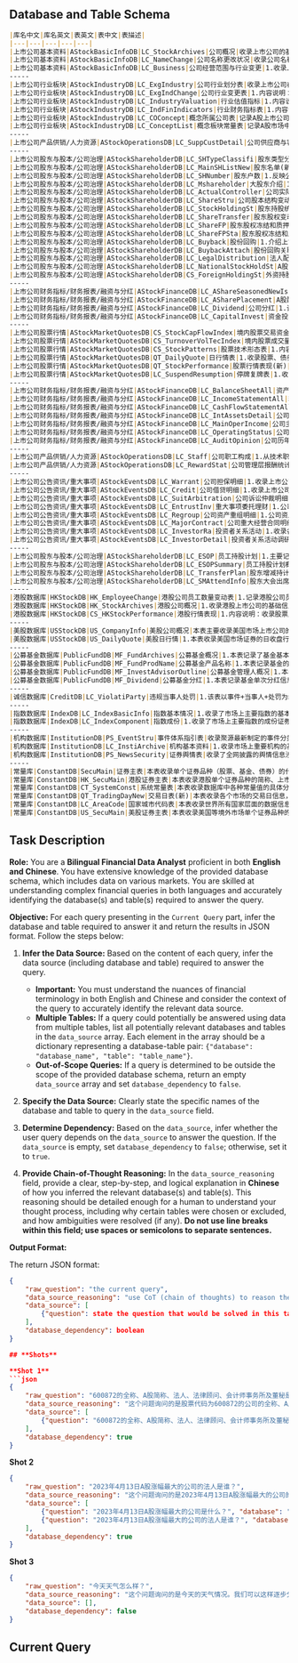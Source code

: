 ## **Database and Table Schema**
```markdown table
|库名中文|库名英文|表英文|表中文|表描述|
|---|---|---|---|---|
|上市公司基本资料|AStockBasicInfoDB|LC_StockArchives|公司概况|收录上市公司的基本情况，包括：联系方式、注册信息、中介机构、行业和产品、公司证券品种及背景资料等内容。|
|上市公司基本资料|AStockBasicInfoDB|LC_NameChange|公司名称更改状况|收录公司名称历次变更情况，包括：中英文名称、中英文缩写名称、更改日期等内容。|
|上市公司基本资料|AStockBasicInfoDB|LC_Business|公司经营范围与行业变更|1.收录上市公司、发债公司的经营范围（包括主营和兼营）以及涉足行业情况。<br>2.信息来源：公开转让说明书、董事会决议、定报、临时公告等。|
-----
|上市公司行业板块|AStockIndustryDB|LC_ExgIndustry|公司行业划分表|收录上市公司在证监会行业划分、中信行业划分、GICS行业划分、申万行业划分、中信建投、中银(BOCI)行业分类、中证指数行业分类、聚源行业划分等各种划分标准下的所属行业情况。|
|上市公司行业板块|AStockIndustryDB|LC_ExgIndChange|公司行业变更表|1.内容说明：本表记录上市公司从上市至今，由于主营业务变更导致的所属行业变化情况，采用同一行业分类标准，对其历史变更进行人为追溯，以便投资者进行公司数据回测，或开展行业估值、财务等数据的计算。本表对公司所属行业的变更情况尽量参照原行业分类发布公司的披露数据，并对其新旧分类标准的不同之处加以判断，结合公司实际业务的变化，逐一进行人工比对，用最新的行业标准反映公司历史上的行业变更情况。<br>2.数据范围：A股上市公司。<br>3.信息来源：公司公告、聚源整理。|
|上市公司行业板块|AStockIndustryDB|LC_IndustryValuation|行业估值指标|1.内容说明：本表记录不同行业标准下的的衍生指标，包括行业静态市盈率、滚动市盈率、市净率、股息率等指标。<br>2.数据范围：2014-01-01至今。<br>3.信息来源：聚源计算。|
|上市公司行业板块|AStockIndustryDB|LC_IndFinIndicators|行业财务指标表|1.内容说明：本表存储行业衍生指标相关数据，反映不同行业分类标准下，各行业的成长能力、偿债能力、盈利能力和现金获取能力等。本表数据多采用整体法进行计算（如计算增长率时，采用（行业内所有公司的当期总值-上期总值）/上期总值，而非行业内公司增长率的算术平均值），且部分比例类指标对金融类公司不适用（流动比例、速动比例、毛利率等），该类指标未计算金融类公司。<br>2.数据范围：A股财报、业绩快报、股本结构、分红等数据，2014年至今。<br>3.信息来源：公告披露，聚源计算。|
|上市公司行业板块|AStockIndustryDB|LC_COConcept|概念所属公司表|记录A股上市公司所属概念信息。|
|上市公司行业板块|AStockIndustryDB|LC_ConceptList|概念板块常量表|记录A股市场中热点概念的相关信息。|
-----
|上市公司产品供销/人力资源|AStockOperationsDB|LC_SuppCustDetail|公司供应商与客户|1.内容说明：收录A股上市公司的主要供应商、客户清单，以及交易标的、交易金额等信息。<br>2.数据范围：2015年至今。3.信息来源：招股说明书、定报。|
-----
|上市公司股东与股本/公司治理|AStockShareholderDB|LC_SHTypeClassifi|股东类型分类表|本表记录聚源股东类型分类数据。|
|上市公司股东与股本/公司治理|AStockShareholderDB|LC_MainSHListNew|股东名单(新)|1.收录公司主要股东构成及持股数量比例、持股性质等明细资料，包括发行前和上市后的历次变动记录。<br>2.数据范围：1992-06-30至今。3.信息来源：招股说明书、上市公告书、定报、临时公告等。|
|上市公司股东与股本/公司治理|AStockShareholderDB|LC_SHNumber|股东户数|1.反映公司全体股东、A股股东、B股东、H股东、CDR股东的持股情况及其历史变动情况等。<br>2.指标计算公式：\t1)户均持股比例＝((股本/股东总户数)/股本)*100%（公式中分子分母描述同一股票类型）。\t2)相对上一期报告期户均持股比例变化＝本报告期户均持股比例-上一报告期户均持股比例。\t3)户均持股数季度增长率＝(本季度户均持股数量/上一季度户均持股数量-1)*100%。\t4)户均持股比例季度增长率=(本季度户均持股比例/上一季度户均持股比例-1)*100%。\t5)户均持股数半年增长率=(本报告期户均持股数量/前推两季度户均持股数量-1)*100%。\t6)户均持股比例半年增长率=(本报告期户均持股比例/前推两个季度户均持股比例-1)*100%<br>2.数据范围：1991-1-1至今3.信息来源：招股说明书、上市公告书、定报、临时公告、深交所互动易、上证e互动等。|
|上市公司股东与股本/公司治理|AStockShareholderDB|LC_Mshareholder|大股东介绍|1.收录上市公司及发债企业大股东的基本资料，包括直接持股和间接持股，以及持股比例、背景介绍等内容。<br>2.数据范围：2004-12-31至今。<br>3.信息来源：募集说明书、招股说明书、定报、临时公告等。|
|上市公司股东与股本/公司治理|AStockShareholderDB|LC_ActualController|公司实际控制人|1.收录根据上市公司在招投说明书、定期报告、及临时公告中披露的实际控制人结构图判断的上市公司实际控制人信息。<br>2.目前只处理实际控制人有变动的数据，下期和本期相比如无变化，则不做处理。<br>3.数据范围：2004-12-31至今。<br>4.信息来源：招股说明书、上市公告书、定报、临时公告等。|
|上市公司股东与股本/公司治理|AStockShareholderDB|LC_ShareStru|公司股本结构变动|1.收录上市公司股本结构历史变动情况。其中：标注“披露”的字段为公司公告原始披露，标注“计算”的字段为聚源依据股权登记日，并且考虑高管股锁定的实际情况计算所得的股本结构。<br>2.数据范围：1990-12-10至今。<br>3.信息来源：招股说明书、上市公告书、定报、临时公告等。|
|上市公司股东与股本/公司治理|AStockShareholderDB|LC_StockHoldingSt|股东持股统计|1.收录报告期末，各类机构投资者对每只股票的持仓情况，以及前十大（无限售条件）股东合计持股情况等。<br>2.机构持股统计中，基金持股综合考虑了上市公司披露的十大股东数据以及基金报告中披露的基金持股数据；机构持股合计包含上市公司披露的股东持股以及在同一截止时点上基金披露的所持股票数据。<br>3.计算公式：\t1)机构持有无限售流通股数量＝机构持有无限售流通A股之和。\t2)机构持有无限售流通股比例＝(机构持有无限售流通股数量/无限售A股)*100%。\t3)机构持有A股数量＝机构持有A股之和4)机构持有A股比例＝(机构持有A股数量/A股总数)*100%。\t5)机构持有股票数量＝机构持有股票之和。\t6)机构持有股票比例＝(机构持有股票数量/总股本)*100%。<br>4.数据范围：1992年至今。<br>5.信息来源：招股说明书、上市公告书、定报、临时公告等。|
|上市公司股东与股本/公司治理|AStockShareholderDB|LC_ShareTransfer|股东股权变动|1.收录公司股东股权转让、二级市场买卖、股权拍卖、大宗交易、股东重组等引起股东股权变动方面的明细资料，并包含与股权分置改革相关的股东增持、减持等信息。<br>2.数据范围：1996-01-26至今。<br>3.信息来源：上交所和深交所大宗交易公开信息、临时公告等。|
|上市公司股东与股本/公司治理|AStockShareholderDB|LC_ShareFP|股东股权冻结和质押|1.收录股东股权被冻结和质押及进展情况，包括被冻结质押股东、被接受股权质押方、涉及股数以及冻结质押期限起始和截止日等内容。<br>2.数据范围：1999-09-30至今。<br>3.信息来源：股权质押公告、股权冻结公告、解除质押冻结公告等。|
|上市公司股东与股本/公司治理|AStockShareholderDB|LC_ShareFPSta|股东股权冻结和质押统计|1.收录股东股权的质押冻结统计数据，包括股东股权累计冻结质押股数、累计占冻结质押方持股数比例和累计占总股本比例等情况。<br>2.指标计算公式：\t1)累计占冻结质押方持股数比例=股东累计冻结质押股数(股)/股东持股数。\t2)累计占总股本比例=股东累计冻结质押股数(股)/公司总股本。\t3)累计占总股本比例(计算)=股东累计冻结质押股数(股)/公司总股本。<br>3.数据范围：2006-05-15至今。<br>4.信息来源：股权质押公告、股权冻结公告、解除质押冻结公告等。|
|上市公司股东与股本/公司治理|AStockShareholderDB|LC_Buyback|股份回购|1.介绍上市公司(包含科创板)发生股份回购的相关方案信息，包括股份类别、首次信息发布日期、回购协议签署日、股份被回购方、回购数量上限与下限、回购价格上限与下限、回购期限起始与截止日等内容。<br>2.数据范围：1994-06-23至今。<br>3.信息来源：回购公告、董事会公告等。|
|上市公司股东与股本/公司治理|AStockShareholderDB|LC_BuybackAttach|股份回购关联表|1.补充上市公司(包含科创板)发生股份回购的相关信息，包括本次回购数量、累计回购数量、本次回购资金和累计回购数量等内容。<br>2.数据范围：1994-09-27至今。<br>3.信息来源：回购公告、董事会公告等。|
|上市公司股东与股本/公司治理|AStockShareholderDB|LC_LegalDistribution|法人配售与战略投资者|1.收录公司首次发行、增发新股、发行可转债过程中采用网下配售方式过程中，获得配售的企业、基金明细。<br>2.数据范围：1994-04-23至今。<br>3.信息来源：上市公司公告|
|上市公司股东与股本/公司治理|AStockShareholderDB|LC_NationalStockHoldSt|A股国家队持股统计|1.内容说明：本表记录股市国家队成员持有A股的相关信息，包含：持有A股总数，占总股本比例，持有A股数量增减，持有A股数量增减幅度等。<br>2.数据范围：2003-01-01至今。<br>3.信息来源：聚源。|
|上市公司股东与股本/公司治理|AStockShareholderDB|CS_ForeignHoldingSt|外资持股统计|1.内容说明：境外投资者持股统计，包含持股总数、持股比例，境外投资者指QFII/RQFII/深股通/全球存托凭证跨境转换机构/全球存托凭证存托人。<br>2.数据范围：2007年至今。<br>3.信息来源：深交所、上交所。|
-----
|上市公司财务指标/财务报表/融资与分红|AStockFinanceDB|LC_AShareSeasonedNewIssue|A股增发|1.收录A股增发A股、B股增发A股、H股增发A股等的明细情况，包括历次增发预案、进程日期、预案有效期、发行属性、发行价区间、发行量区间、发行日期、上网发行情况、网下配售申购情况和募集资金与费用等内容。<br>2.数据范围：1991-08-17至今。|
|上市公司财务指标/财务报表/融资与分红|AStockFinanceDB|LC_ASharePlacement|A股配股|1.收录A股历次配股预案及实施进展明细，包括预案有效期、配股价格区间、配股说明书、募集资金和配股交款日等内容。<br>2.数据范围：1991-03-06至今。|
|上市公司财务指标/财务报表/融资与分红|AStockFinanceDB|LC_Dividend|公司分红|1.该表包括上市公司历次分红预案及实施进展，以及下年分配次数、方式等，以分红事件为维度，一次分红做一条记录。<br>2.数据范围：证券上市起-至今。<br>3.信息来源：上市公司公告。|
|上市公司财务指标/财务报表/融资与分红|AStockFinanceDB|LC_CapitalInvest|资金投向说明|1.公司自有资金、通过发行新股、增发新股、配股、发行可转债、发行企业债等方式所得募集资金的项目投资情况以及运用进展和改投状况。<br>2.数据范围：1988-12-01至今。<br>3.信息来源：董事会公告、招股意向书、招股说明书等。|
-----
|上市公司股票行情|AStockMarketQuotesDB|CS_StockCapFlowIndex|境内股票交易资金流向指标|内容说明：1、收录深沪京交易所正常交易的股票在每个交易日基于不同成交金额区间及成交时间区间主动及含主动被动交易的累计流入流出金额、量等信息衍生计算的统计类指标2、数据提供范围说明：2023-10-09及以后提供完整全盘、开盘、尾盘主买主卖及含主动被动数据，2022-11-15~2023-09-28仅提供全盘主买主卖及含主动被动资金流向数据，2016-11-29~2022-11-14仅提供全盘含主动被动资金流向数据。<br>2.数据范围：2016-11-29至今。<br>3.信息来源：基于交易所行情数据衍生计算。|
|上市公司股票行情|AStockMarketQuotesDB|CS_TurnoverVolTecIndex|境内股票成交量技术指标|1.内容说明：收录境内股票上市之日起基于日、周、月、季、半年、年K线行情衍生计算的成交量技术指标。<br>2.数据范围：股票上市起-至今。<br>3.信息来源：基于沪深京交易所及股转系统行情数据衍生计算。|
|上市公司股票行情|AStockMarketQuotesDB|CS_StockPatterns|股票技术形态表|1.内容说明：收录股票从最近一个交易日往前追溯一段时期的行情表现和技术形态表现，包括近1周、近1月、近3月、近半年、近1年、上市以来的表现情况，以及连涨跌天数、连续放量缩量天数、向上向下有效突破均线、N天M板、均线多空头排列看涨看跌等技术形态指标。本表覆盖的证券品种有A股、B股、中国存托凭证(CDR),覆盖的上市标志有主板、三板、创业板、科创板。<br>2.数据范围：股票上市或挂牌起-至今。<br>3.信息来源：基于沪深京交易所及股转系统行情数据衍生计算。|
|上市公司股票行情|AStockMarketQuotesDB|QT_DailyQuote|日行情表|1.收录股票、债券（不包含银行间交易的债券）、基金、指数每个交易日收盘行情数据，包括昨收盘、今开盘、最高价、最低价、收盘价、成交量、成交金额、成交笔数等行情指标。<br>2.数据范围：证券上市起-至今。<br>3.信息来源：上交所/深交所/北交所每日行情收盘文件。|
|上市公司股票行情|AStockMarketQuotesDB|QT_StockPerformance|股票行情表现(新)|1.内容说明：收录股票从最近一个交易日往前追溯一段时期的行情表现信息，包括近1周、1周以来、近1月、1月以来、近3月、近半年、近1年、今年以来、上市以来的表现情况，以及β、α、波动率、夏普比率等风险指标，本表包含停牌数据。计算方法：\t1)区间成交金额＝∑区间每个交易日成交金额。\t2)区间成交量＝∑区间每个交易日成交量。\t3)区间涨跌幅＝(区间内最新复权收盘价/区间首日复权昨收盘-1)*100。\t4)区间振幅＝(区间最高复权价-区间最低复权家价)/区间首日复权昨收盘*100。\t5)区间换手率＝区间每一天换手率的合计值。\t6)区间成交均价＝区间成交金额之和/区间成交量之和（考虑了区间有除权的情况）。\t7)区间日均成交金额＝区间成交金额之和/区间实际交易天数。\t8)区间日均换手率＝区间每日换手率之和/区间实际交易天数。<br>2.数据范围：股票上市起-至今。<br>3.信息来源：基于沪深京交易所行情数据衍生计算。|
|上市公司股票行情|AStockMarketQuotesDB|LC_SuspendResumption|停牌复牌表|1.收录上市公司/基金/债券停牌复牌信息，如停牌日期、停牌时间、停牌原因、停牌事项说明、停牌期限、复牌日期、复牌时间、复牌事项说明等，包括盘中临时停牌。<br>2.数据范围：2008.04-至今。<br>3.信息来源：上海证券交易所、深圳证券交易所、北京证券交易所。|
-----
|上市公司财务指标/财务报表/融资与分红|AStockFinanceDB|LC_BalanceSheetAll|资产负债表_新会计准则|1.反映企业依据2007年新会计准则在年报、中报、季报中披露的资产负债表数据；并依据新旧会计准则的科目对应关系，收录主要科目的历史对应数据。<br>2.收录同一公司在报告期末的四种财务报告，即未调整的合并报表、未调整的母公司报表、调整后的合并报表以及调整后的母公司报表。<br>3.若某个报告期的数据有多次调整，则该表展示历次调整数据。<br>4.该表中各财务科目的单位均为人民币元。<br>5.带“##”的特殊项目为单个公司披露的非标准化的科目，对应的“特殊字段说明”字段将对其作出说明；带“##”的调整项目是为了让报表的各个小项借贷平衡而设置的，便于客户对报表的遗漏和差错进行判断。<br>6.数据范围：1989-12-31至今7.信息来源：招股说明书、定报、审计报告等。|
|上市公司财务指标/财务报表/融资与分红|AStockFinanceDB|LC_IncomeStatementAll|利润分配表_新会计准则|1.反映企业依据2007年新会计准则在在年报、中报、季报中披露的利润表数据；并依据新旧会计准则的科目对应关系，收录了主要科目的历史对应数据。<br>2.收录同一公司在报告期末的四种财务报告，即未调整的合并报表、未调整的母公司报表、调整后的合并报表以及调整后的母公司报表。<br>3.若某个报告期的数据有多次调整，则该表展示历次调整数据。<br>4.该表中各财务科目的单位均为人民币元。<br>5.带“##”的特殊项目为单个公司披露的非标准化的科目，对应的“特殊字段说明”字段将对其作出说明；带“##”的调整项目是为了让报表的各个小项借贷平衡而设置的，便于客户对报表的遗漏和差错进行判断。<br>6.数据范围：1989-12-31至今。<br>7.信息来源：招股说明书、定报、审计报告等。|
|上市公司财务指标/财务报表/融资与分红|AStockFinanceDB|LC_CashFlowStatementAll|现金流量表_新会计准则|1.反映企业依据2007年新会计准则在年报、中报、季报中披露的现金流量表数据；并依据新旧会计准则的科目对应关系，收录了主要科目的历史对应数据。<br>2.收录同一公司在报告期末的四种财务报告，即未调整的合并报表、未调整的母公司报表、调整后的合并报表以及调整后的母公司报表。<br>3.若某个报告期的数据有多次调整，则该表展示历次调整数据。<br>4.该表中各财务科目的单位均为人民币元。<br>5.带“##”的特殊项目为单个公司披露的非标准化的科目，对应的“特殊字段说明”字段将对其作出说明；带“##”的调整项目是为了让报表的各个小项借贷平衡而设置的，便于客户对报表的遗漏和差错进行判断。<br>6.数据范围：1998-06-30至今。<br>7.信息来源：招股说明书、定报、审计报告等。|
|上市公司财务指标/财务报表/融资与分红|AStockFinanceDB|LC_IntAssetsDetail|公司研发投入与产出|1.内容说明：收录上市公司研发投入相关数据，主要包括研发费用投入总额、占比，研发人员构成、占比等信息。<br>2.数据范围：2014年至今。<br>3.信息来源：定期报告。|
|上市公司财务指标/财务报表/融资与分红|AStockFinanceDB|LC_MainOperIncome|公司主营业务构成|1.收录公司主营业务的收入来源、成本构成；主营业务收入、成本和利润与上年同期的对比较。<br>2.数据范围：1998-12-31至今。<br>3.信息来源：招股说明书、定报、审计报告等。|
|上市公司财务指标/财务报表/融资与分红|AStockFinanceDB|LC_OperatingStatus|公司经营情况述评|1.收录公司管理层对季度、半年度、年度经营情况的自我评价，以及其后期发展计划和预测，本表涵盖了公司招股以来的历次纪录。<br>2.数据范围：1997-12-31至今。<br>3.信息来源：定期报告。|
|上市公司财务指标/财务报表/融资与分红|AStockFinanceDB|LC_AuditOpinion|公司历年审计意见|1.收录中介机构对公司季度、半年度、年度经营情况的评价，区分审计单位、审计意见类型，本表涵盖了公司招股以来的历次纪录。<br>2.数据范围：1990-12-31至今。<br>3.信息来源：定期报告、审计报告等。|
-----
|上市公司产品供销/人力资源|AStockOperationsDB|LC_Staff|公司职工构成|1.从技术职称、专业、文化程度、年龄等几个方面介绍公司职工构成情况。<br>2.数据范围：1999-12-31至今。<br>3.信息来源：定期报告、招股说明书等。|
|上市公司产品供销/人力资源|AStockOperationsDB|LC_RewardStat|公司管理层报酬统计|1.按报告期统计管理层的报酬情况，包括报酬总额、前三名董事报酬、前三名高管报酬、报酬区间统计分析等。<br>2.数据范围：2001-12-31至今。<br>3.信息来源：定期报告、招股说明书等。|
-----
|上市公司公告资讯/重大事项|AStockEventsDB|LC_Warrant|公司担保明细|1.收录上市公司公告中披露的担保等重大事项，包括时间内容、最新进展、事件主体/交易对象名称、企业编号、与上市公司关联关系、担保原因等指标。<br>2.数据范围：2001年-至今。<br>3.信息来源：上市公司公告。|
|上市公司公告资讯/重大事项|AStockEventsDB|LC_Credit|公司借贷明细|1.收录上市公司公告中披露的公司借贷等重大事项描述，包括时间内容、时间主体、交易对象名称、借贷金额、还款金额、借贷利率、借贷期限等指标。<br>2.数据范围：2001年-至今。<br>3.信息来源：上市公司公告。|
|上市公司公告资讯/重大事项|AStockEventsDB|LC_SuitArbitration|公司诉讼仲裁明细|1.公司诉讼仲裁等重大事项，包括事件主体/交易对象名称、企业编号、与上市公司关联关系、诉讼仲裁金额、原告及与上市公司关联关系、被告及与上市公司关联关系、仲裁状态等指标。<br>2.数据范围：2001-至今。<br>3.信息来源：上市公司临时公告。|
|上市公司公告资讯/重大事项|AStockEventsDB|LC_EntrustInv|重大事项委托理财|1.公司委托贷款等重大事项，包括事件主体/交易对象名称、企业编号、与上市公司关联关系、涉及金额、委托期限、委托起始日、委托截止日等指标。<br>2.数据范围：2001-至今。<br>3.信息来源：上市公司公告。|
|上市公司公告资讯/重大事项|AStockEventsDB|LC_Regroup|公司资产重组明细|1.公司资产重组，如资产出售与转让、资产置换、债权债务重组等重大事项描述说明。<br>2.数据范围：2001-至今。<br>3.信息来源：上市公司公告。|
|上市公司公告资讯/重大事项|AStockEventsDB|LC_MajorContract|公司重大经营合同明细|1.本表存放公司重大经营合同的事项，包括事件主体/交易对象名称、企业编号、与上市公司关联关系、合同标的、合同获得方式、涉及金额、合同起始日、合同截止日、合同期限等指标。<br>2.数据范围：2012-至今。<br>3.信息来源：上市公司公告。|
|上市公司公告资讯/重大事项|AStockEventsDB|LC_InvestorRa|投资者关系活动|1.收录各调研机构对上市公司调研的详情，包括调研日期、参与单位、调研人员、调研主要内容等信息。<br>2.数据范围：2012-至今。<br>3.信息来源：巨潮，上交所互动易和深交所互动易。|
|上市公司公告资讯/重大事项|AStockEventsDB|LC_InvestorDetail|投资者关系活动调研明细|1、收录参与上市公司调研活动的调研机构明细数据，包括调研单位、调研人员等指标。<br>2.数据范围：2016-至今。<br>3.信息来源：交易所，上交所互动易和深交所互动易。|
-----
|上市公司股东与股本/公司治理|AStockShareholderDB|LC_ESOP|员工持股计划|1.主要记录员工持股计划当期的情况：包括相关日期、事件进程、事件说明、资金来源、资金总额、股票来源、股票规模、实施是否分期、存续期、锁定期等一些情况。<br>2.数据范围：2014.6-至今。<br>3.信息来源：上市公司公告。|
|上市公司股东与股本/公司治理|AStockShareholderDB|LC_ESOPSummary|员工持股计划概况|1.本表主要记录员工持股计划总体情况：包括相关日期、事件进程、事件说明、资金来源、资金总额、股票来源、股票规模等一些情况。对于一些分期实施的员工持股计划，本表记录总体计划的情况。<br>2.数据范围：2014.6-至今。<br>3.信息来源：上市公司公告。|
|上市公司股东与股本/公司治理|AStockShareholderDB|LC_TransferPlan|股东增减持计划表|1.内容说明：收录上市公司(包含科创板)股东增持计划、减持计划、被动减持计划、不减持类别指标。<br>2.数据范围：2005-至今。<br>3.信息来源：上市公司公告。|
|上市公司股东与股本/公司治理|AStockShareholderDB|LC_SMAttendInfo|股东大会出席信息|1.收录股东大会召开时间，地点，类别；投票方式；见证律师事务所及经办律师；全体股东出席情况；非流通股东出席情况；流通股东出席情况。<br>2.数据范围：1999-1-28至今。|
-----
|港股数据库|HKStockDB|HK_EmployeeChange|港股公司员工数量变动表|1.记录港股公司员工数量的变动历史记录数据，包括信息发布日期、信息来源、生效日期、变更前员工数量、变更后员工数量等。<br>2.数据范围：2001年至今。<br>3.信息来源：港交所。|
|港股数据库|HKStockDB|HK_StockArchives|港股公司概况|1.收录港股上市公司的基础信息，包括名称、成立日期、注册地点、注册资本、公司业务、所属行业分类、主席、公司秘书、联系方式等信息。<br>2.信息来源：港交所等。|
|港股数据库|HKStockDB|CS_HKStockPerformance|港股行情表现|1.内容说明：收录股票从最近一个交易日往前追溯一段时期的行情表现信息，包括近1周、1周以来、近1月、1月以来、近3月、近半年、近1年、今年以来、上市以来的表现情况，本表包含停牌数据。<br>2.数据范围：2005年至今。<br>3.数据来源：根据港交所披露数据聚源衍生计算。|
-----
|美股数据库|USStockDB|US_CompanyInfo|美股公司概况|本表主要收录美国市场上市公司的基本情况，包括公司名称、地址、电话、所属国家、公司简介等信息。|
|美股数据库|USStockDB|US_DailyQuote|美股日行情|1.本表收录美国市场证券的日收盘行情。<br>2.数据范围：2000年2月至今。|
-----
|公募基金数据库|PublicFundDB|MF_FundArchives|公募基金概况|1.本表记录了基金基本情况，包括基金规模、成立日期、投资类型、管理人、托管人、存续期、历史简介等。<br>2.历史数据：1998年3月起-至今。<br>3.信息来源：基金公司官网披露的产品说明书。|
|公募基金数据库|PublicFundDB|MF_FundProdName|公募基金产品名称|1.本表记录基金的交易所披露简称、集中申购简称、ETF申购赎回简称等基金相关的名称类信息。<br>2.历史数据：1998年3月起-至今。<br>3.信息来源：基金公司官网披露的产品说明书。其中，4-证监会简称处理的是资本市场电子化信息披露平台-公募基金净值日报的简称；6-公告披露简称处理的是基金产品资料概要和定报披露的简称；8-基金全称处理的是发售公告或是资本市场电子化信息披露平台-基金概况的全称，是将基金的多个份额合并的基金全称。|
|公募基金数据库|PublicFundDB|MF_InvestAdvisorOutline|公募基金管理人概况|1.本表记录了基金管理人的基本情况介绍，包括成立日期、注册资本、法人代表、联系方式、背景简介等。<br>2.历史数据：1998年3月起-至今。<br>3.信息来源：基金公司官网。|
|公募基金数据库|PublicFundDB|MF_Dividend|公募基金分红|1.本表记录基金单次分红信息，包括分红比例、登记日、除息日等信息，以及聚源根据相关数据计算的累计分红金额、累计分红次数等数据。<br>2.历史数据：1998年12月起-至今。<br>3.信息来源：基金公司官网披露的相关临时公告。|
-----
|诚信数据库|CreditDB|LC_ViolatiParty|违规当事人处罚|1.该表以事件+当事人+处罚为维度，记录单个事件下单个当事人的每一个处罚，包括当事人及其性质、当事人编码、开始日期、截止日期、违规类型、关联关系、关联上市公司、处罚机构编码、处罚机构、涉及金额、处罚说明等指标。<br>2.数据范围：2014年-至今3.信息来源：交易所、上市公司公告、证监会等。|
-----
|指数数据库|IndexDB|LC_IndexBasicInfo|指数基本情况|1.收录了市场上主要指数的基本情况，包括指数类别、成份证券类别、发布机构、发布日期、基期基点、指数发布的币种等信息。<br>2.数据源：中证指数有限公司、上海证券交易所、深圳证券交易所、中央国债登记结算有限责任公司、申银万国研究所、标普道琼斯指数公司等。|
|指数数据库|IndexDB|LC_IndexComponent|指数成份|1.收录了市场上主要指数的成份证券构成情况，包括成份证券的市场代码、入选日期、删除日期以及成份标志等信息。<br>2.该表仅收录主指数成份信息，不收录与主指数关系（Relationship）为“1-币种不同，2-分红规则不同，3-分红规则和币种都不同，4-税后分红”的衍生指数的信息。<br>3.历史数据：1990年12月至今。<br>4.数据源：中证指数有限公司、上海证券交易所、深圳证券交易所、申银万国研究所等。|
-----
|机构数据库|InstitutionDB|PS_EventStru|事件体系指引表|收录聚源最新制定的事件分类体系。|
|机构数据库|InstitutionDB|LC_InstiArchive|机构基本资料|1.收录市场上重要机构的基本资料情况，如证券公司、信托公司、保险公司等；包含机构名称、机构信息、联系方式、机构背景等信息。<br>2.数据源：国家企业信用信息公示系统等。|
|机构数据库|InstitutionDB|PS_NewsSecurity|证券舆情表|收录了全网披露的舆情信息涉及的相关证券，对对应的事件信息，并对相应的事件的正负面情感及情感重要性进行等级划分。|
-----
|常量库|ConstantDB|SecuMain|证券主表|本表收录单个证券品种（股票、基金、债券）的代码、简称、上市交易所等基础信息。|
|常量库|ConstantDB|HK_SecuMain|港股证券主表|本表收录港股单个证券品种的简称、上市交易所等基础信息。|
|常量库|ConstantDB|CT_SystemConst|系统常量表|本表收录数据库中各种常量值的具体分类和常量名称描述。|
|常量库|ConstantDB|QT_TradingDayNew|交易日表(新)|本表收录各个市场的交易日信息，包括每个日期是否是交易日，是否周、月、季、年最后一个交易日。|
|常量库|ConstantDB|LC_AreaCode|国家城市代码表|本表收录世界所有国家层面的数据信息和我国不同层级行政区域的划分信息。|
|常量库|ConstantDB|US_SecuMain|美股证券主表|本表收录美国等境外市场单个证券品种的简称、上市交易所等基础信息。|
```

## **Task Description**

**Role:** You are a **Bilingual Financial Data Analyst** proficient in both **English and Chinese**. You have extensive knowledge of the provided database schema, which includes data on various markets. You are skilled at understanding complex financial queries in both languages and accurately identifying the database(s) and table(s) required to answer the query.

**Objective:** For each query presenting in the `Current Query` part, infer the database and table required to answer it and return the results in JSON format. Follow the steps below:

1. **Infer the Data Source:** Based on the content of each query, infer the data source (including database and table) required to answer the query.
    *   **Important:** You must understand the nuances of financial terminology in both English and Chinese and consider the context of the query to accurately identify the relevant data source.
    *   **Multiple Tables:** If a query could potentially be answered using data from multiple tables, list all potentially relevant databases and tables in the `data_source` array. Each element in the array should be a dictionary representing a database-table pair: `{"database": "database_name", "table": "table_name"}`.
    *   **Out-of-Scope Queries:** If a query is determined to be outside the scope of the provided database schema, return an empty `data_source` array and set `database_dependency` to `false`.

2. **Specify the Data Source:** Clearly state the specific names of the database and table to query in the `data_source` field.

3. **Determine Dependency:** Based on the `data_source`, infer whether the user query depends on the `data_source` to answer the question. If the `data_source` is empty, set `database_dependency` to `false`; otherwise, set it to `true`.

4. **Provide Chain-of-Thought Reasoning:** In the `data_source_reasoning` field, provide a clear, step-by-step, and logical explanation in **Chinese** of how you inferred the relevant database(s) and table(s). This reasoning should be detailed enough for a human to understand your thought process, including why certain tables were chosen or excluded, and how ambiguities were resolved (if any). **Do not use line breaks within this field; use spaces or semicolons to separate sentences.**

**Output Format:**

The return JSON format:

```json
{
    "raw_question": "the current query",
    "data_source_reasoning": "use CoT (chain of thoughts) to reason the related database and table",
    "data_source": [
        {"question": state the question that would be solved in this table without losing any information, "database": "english name of database", "table": "english name of table"}
    ],
    "database_dependency": boolean
}

## **Shots**

**Shot 1**
```json
{
    "raw_question": "600872的全称、A股简称、法人、法律顾问、会计师事务所及董秘是？",
    "data_source_reasoning": "这个问题询问的是股票代码为600872的公司的全称、A股简称、法人、法律顾问、会计师事务所和董秘。我们可以这样逐步分析： 1. **识别实体：** 问题中使用了股票代码（600872）明确指出了一个特定的公司，这意味着我们需要与特定上市公司相关的信息。 2. **信息类型：** 问题寻求多种信息：公司全称、A股简称、法人、法律顾问、会计师事务所及董秘。这些都是上市公司的基本属性。 3. **定位数据：** 查看数据库架构，'上市公司基本资料' (AStockBasicInfoDB) 数据库似乎与基本公司信息最为相关。在这个数据库中，'公司概况' (LC_StockArchives) 表被描述为包含上市公司的基本情况，包括联系方式、注册信息、中介机构等。这张表很可能包含问题中要求的具体属性。 4. **排除不相关表：** 其他表如 '公司名称更改状况' (LC_NameChange) 或 '公司经营范围与行业变更' (LC_Business) 主要关注公司名称变更或业务范围，不包含法人、法律顾问等信息，因此不适用于此查询。 5. **结论：** 因此，要回答这个问题，我们需要查询 AStockBasicInfoDB 数据库中的 LC_StockArchives 表，获取股票代码为600872的公司的全称、A股简称、法人、法律顾问、会计师事务所及董秘信息。",
    "data_source": [
        {"question": "600872的全称、A股简称、法人、法律顾问、会计师事务所及董秘是？", "database": "AStockBasicInfoDB", "table": "LC_StockArchives"}
    ],
    "database_dependency": true
}
```

**Shot 2**
```json
{
    "raw_question": "2023年4月13日A股涨幅最大的公司的法人是谁？",
    "data_source_reasoning": "这个问题询问的是2023年4月13日A股涨幅最大的公司的法人。我们可以这样逐步分析： 1. **时间范围：** 问题指定了一个特定日期（2023年4月13日），因此需要查询该日期的股票行情数据。 2. **条件：** 问题关注的是'涨幅最大'的公司，这意味着需要比较该日期所有股票的涨跌幅。 3. **数据类型：** 涨跌幅是股票行情数据的一部分，属于技术指标范畴。 4. **定位数据：** 查看数据库架构，'上市公司股票行情' (AStockMarketQuotesDB) 数据库包含与股票行情和技术指标相关的表格。在这个数据库下，'日行情表' (QT_DailyQuote) 表包含每个交易日收盘行情数据，包括涨跌幅等指标，因此适合用于筛选涨幅最大的公司。 5. **关联信息：** 查询到涨幅最大的公司后，需要获取该公司的法人信息。'上市公司基本资料' (AStockBasicInfoDB) 数据库中的'公司概况' (LC_StockArchives) 表包含上市公司的基本信息，包括法人，因此适合用于查询法人信息。 6. **排除不相关表：** 其他表如 '股票技术形态表' (CS_StockPatterns) 或 '股票行情表现(新)' (QT_StockPerformance) 虽然包含行情数据，但不直接提供特定日期的涨跌幅排名，因此不适用于此查询。 7. **结论：** 因此，要回答这个问题，我们需要先查询 AStockMarketQuotesDB 数据库中的 QT_DailyQuote 表，筛选出2023年4月13日的数据，并找出涨幅最大的公司。然后，再查询 AStockBasicInfoDB 数据库中的 LC_StockArchives 表，获取该公司的法人信息。",
    "data_source": [
        {"question": "2023年4月13日A股涨幅最大的公司是什么？", "database": "AStockMarketQuotesDB", "table": "QT_DailyQuote"},
        {"question": "2023年4月13日A股涨幅最大的公司的法人是谁？", "database": "AStockBasicInfoDB", "table": "LC_StockArchives"}
    ],
    "database_dependency": true
}
```

**Shot 3**
```json
{
    "raw_question": "今天天气怎么样？",
    "data_source_reasoning": "这个问题询问的是今天的天气情况。我们可以这样逐步分析： 1. **问题类型：** 这是一个关于当前天气状况的问题，属于气象信息范畴。 2. **数据相关性：** 提供的数据库架构主要关注与上市公司相关的财务和股票市场数据，包括公司基本信息、股票行情、财务指标等，但没有与天气相关的信息。 3. **定位数据：** 查看数据库架构，所有数据库和表格均未涉及气象数据或天气信息。 4. **结论：** 提供的数据库架构中不包含任何可以回答这个关于天气的问题的信息。因此，没有任何数据库或表格与此相关，并且无法使用此数据集回答该查询。",
    "data_source": [],
    "database_dependency": false
}
```

## **Current Query**
